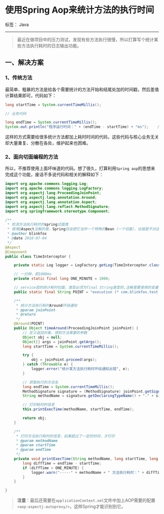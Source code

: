 # 使用Spring Aop来统计方法的执行时间

标签： Java

---

> 最近在做项目中的压力测试，发现有些方法执行很慢，所以打算写个统计某些方法执行耗时的日志输出功能。

## 一、解决方案

### 1、传统方法

最简单、粗暴的方法是给各个需要统计的方法开始和结尾处加的时间戳，然后差值计算结果即可，代码如下：

```java
long startTime = System.currentTimeMillis();

// 业务代码

long endTime = System.currentTimeMillis();
System.out.println("程序运行时间：" + (endTime - startTime) + "ms");    //输出程序运行时间
```

这样的方式需要给很多统计方法都加上耗时时间的代码，这些代码与核心业务无关却大量重复、分散在各处，维护起来也困难。

### 2、面向切面编程的方法

所以，不推荐使用上面坏味道的代码。想了很久，打算利用`Spring aop`的思想来完成这个功能，废话不多说代码和相关的解释如下：

```java
import org.apache.commons.logging.Log;
import org.apache.commons.logging.LogFactory;
import org.aspectj.lang.ProceedingJoinPoint;
import org.aspectj.lang.annotation.Around;
import org.aspectj.lang.annotation.Aspect;
import org.aspectj.lang.reflect.MethodSignature;
import org.springframework.stereotype.Component;

/**
 * 检测方法执行耗时的spring切面类
 * 使用@Aspect注解的类，Spring将会把它当作一个特殊的Bean（一个切面），也就是不对这个类本身进行动态代理
 * @author blinkfox
 * @date 2016-07-04
 */
@Aspect
@Component
public class TimeInterceptor {

	private static Log logger = LogFactory.getLog(TimeInterceptor.class);

	// 一分钟，即1000ms
	private static final long ONE_MINUTE = 1000;

	// service层的统计耗时切面，类型必须为final String类型的,注解里要使用的变量只能是静态常量类型的
	public static final String POINT = "execution (* com.blinkfox.test.service.impl.*.*(..))";

	/**
	 * 统计方法执行耗时Around环绕通知
	 * @param joinPoint
	 * @return
	 */
	@Around(POINT)
	public Object timeAround(ProceedingJoinPoint joinPoint) {
		// 定义返回对象、得到方法需要的参数
		Object obj = null;
		Object[] args = joinPoint.getArgs();
		long startTime = System.currentTimeMillis();

		try {
			obj = joinPoint.proceed(args);
		} catch (Throwable e) {
			logger.error("统计某方法执行耗时环绕通知出错", e);
		}

		// 获取执行的方法名
		long endTime = System.currentTimeMillis();
		MethodSignature signature = (MethodSignature) joinPoint.getSignature();
		String methodName = signature.getDeclaringTypeName() + "." + signature.getName();

		// 打印耗时的信息
		this.printExecTime(methodName, startTime, endTime);

		return obj;
	}

	/**
	 * 打印方法执行耗时的信息，如果超过了一定的时间，才打印
	 * @param methodName
	 * @param startTime
	 * @param endTime
	 */
	private void printExecTime(String methodName, long startTime, long endTime) {
		long diffTime = endTime - startTime;
		if (diffTime > ONE_MINUTE) {
			logger.warn("-----" + methodName + " 方法执行耗时：" + diffTime + " ms");
		}
	}

}
```

> **注意**：最后还需要在`applicationContext.xml`文件中加上AOP需要的配置`<aop:aspectj-autoproxy/>`，这样Spring才能识别到它。